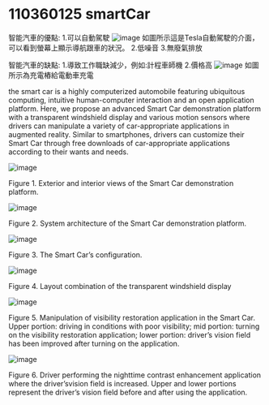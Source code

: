 # 110360125 smartCar
智能汽車的優點:
1.可以自動駕駛
![image](https://img.technews.tw/wp-content/uploads/2019/05/24142002/Tesla-e1558678816488.jpg)
如圖所示這是Tesla自動駕駛的介面，可以看到螢幕上顯示導航跟車的狀況。
2.低噪音
3.無廢氣排放

智能汽車的缺點:
1.導致工作職缺減少，例如:計程車師機
2.價格高
![image](https://img.ltn.com.tw/Upload/business/page/800/2020/04/27/218.jpg)
如圖所示為充電樁給電動車充電

the smart car is a highly computerized automobile featuring ubiquitous computing, intuitive human-computer interaction and an open application platform. Here, we propose an advanced Smart Car demonstration platform with a transparent windshield display and various motion sensors where drivers can manipulate a variety of car-appropriate applications in augmented reality. Similar to smartphones, drivers can customize their Smart Car through free downloads of car-appropriate applications according to their wants and needs. 



![image](https://github.com/smartCarLab/smartCar/blob/master/image/image1.png?raw=true)

Figure 1. Exterior and interior views of the Smart Car demonstration platform.

![image](https://github.com/smartCarLab/smartCar/blob/master/image/image2.png?raw=true)

Figure 2. System architecture of the Smart Car demonstration platform.

![image](https://github.com/smartCarLab/smartCar/blob/master/image/image3.png?raw=true)

Figure 3. The Smart Car’s configuration.

![image](https://github.com/smartCarLab/smartCar/blob/master/image/image4.png?raw=true)

Figure 4. Layout combination of the transparent windshield display

![image](https://github.com/smartCarLab/smartCar/blob/master/image/image5.png?raw=true)

Figure 5. Manipulation of visibility restoration application in the Smart Car. Upper portion:
driving in conditions with poor visibility; mid portion: turning on the visibility restoration application;
lower portion: driver’s vision field has been improved after turning on the application.

![image](https://github.com/smartCarLab/smartCar/blob/master/image/image6.png?raw=true)

Figure 6. Driver performing the nighttime contrast enhancement application where the
driver’svision field is increased. Upper and lower portions represent the driver’s vision field
before and after using the application.

